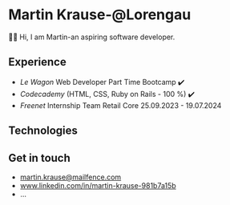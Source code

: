 # Martin Krause-@Lorengau


:man_technologist: Hi, I am Martin-an aspiring software developer.

## Experience
- *Le Wagon* Web Developer Part Time Bootcamp ✔️
- *Codecademy* (HTML, CSS, Ruby on Rails - 100 %) ✔️
- *Freenet* Internship Team Retail Core 25.09.2023 - 19.07.2024 

## Technologies


## Get in touch
- martin.krause@mailfence.com
- www.linkedin.com/in/martin-krause-981b7a15b
- ...
